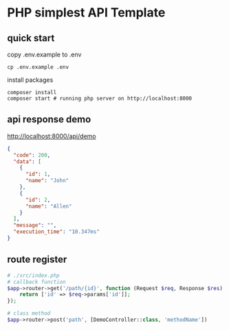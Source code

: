 # PHP simplest API Template

## quick start

copy .env.example to .env

```shell
cp .env.example .env
```

install packages

```shell
composer install
composer start # running php server on http://localhost:8000
```

## api response demo

<http://localhost:8000/api/demo>

```json
{
  "code": 200,
  "data": [
    {
      "id": 1,
      "name": "John"
    },
    {
      "id": 2,
      "name": "Allen"
    }
  ],
  "message": "",
  "execution_time": "10.347ms"
}
```

## route register

```php
# ./src/index.php
# callback function
$app->router->get('/path/{id}', function (Request $req, Response $res) {
    return ['id' => $req->params['id']];
});

# class method
$app->router->post('path', [DemoController::class, 'methodName'])
```
